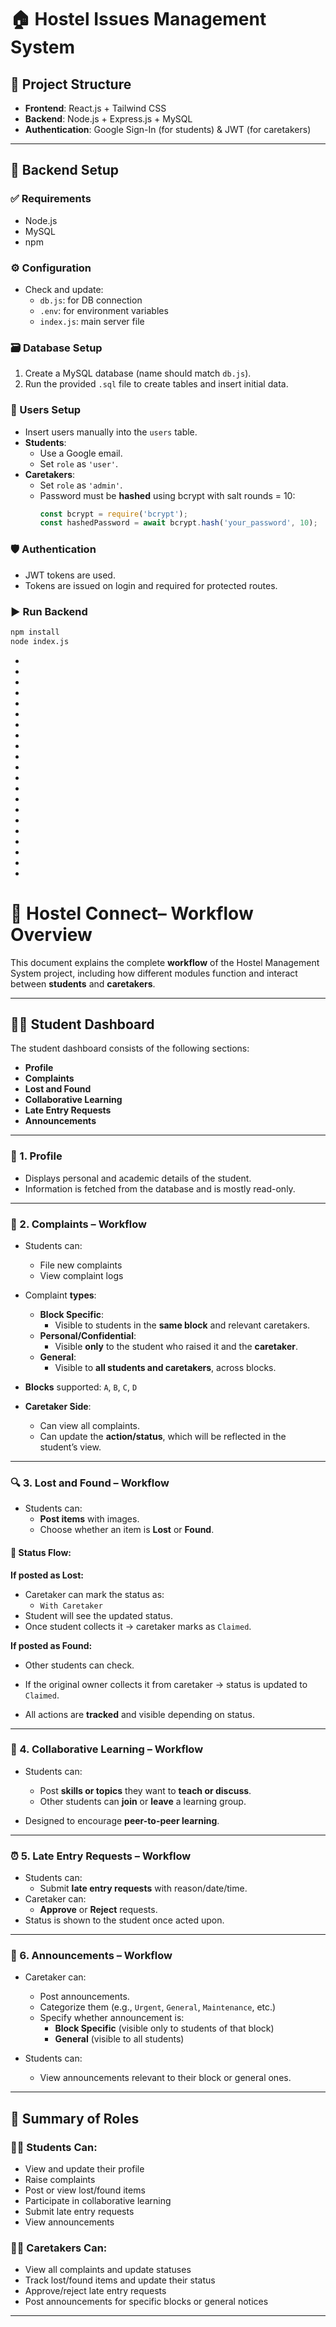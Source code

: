 # 🏠 Hostel Issues Management System

## 📁 Project Structure

- **Frontend**: React.js + Tailwind CSS
- **Backend**: Node.js + Express.js + MySQL
- **Authentication**: Google Sign-In (for students) & JWT (for caretakers)

---

## 🔧 Backend Setup

### ✅ Requirements
- Node.js
- MySQL
- npm

### ⚙️ Configuration
- Check and update:
  - `db.js`: for DB connection
  - `.env`: for environment variables
  - `index.js`: main server file

### 🗃️ Database Setup
1. Create a MySQL database (name should match `db.js`).
2. Run the provided `.sql` file to create tables and insert initial data.

### 👥 Users Setup
- Insert users manually into the `users` table.
- **Students**:
  - Use a Google email.
  - Set `role` as `'user'`.
- **Caretakers**:
  - Set `role` as `'admin'`.
  - Password must be **hashed** using bcrypt with salt rounds = 10:
    ```js
    const bcrypt = require('bcrypt');
    const hashedPassword = await bcrypt.hash('your_password', 10);
    ```

### 🛡️ Authentication
- JWT tokens are used.
- Tokens are issued on login and required for protected routes.

### ▶️ Run Backend

```bash
npm install
node index.js
```
-
-
-
-
-
-
-
-

-
-
-
-
-
-
-
-
-
-
-
-
-




# 🔄 Hostel Connect– Workflow Overview

This document explains the complete **workflow** of the Hostel Management System project, including how different modules function and interact between **students** and **caretakers**.

---

## 🧑‍🎓 Student Dashboard

The student dashboard consists of the following sections:

- **Profile**
- **Complaints**
- **Lost and Found**
- **Collaborative Learning**
- **Late Entry Requests**
- **Announcements**

---

### 📇 1. Profile

- Displays personal and academic details of the student.
- Information is fetched from the database and is mostly read-only.

---

### 📝 2. Complaints – Workflow

- Students can:
  - File new complaints
  - View complaint logs
- Complaint **types**:
  - **Block Specific**:
    - Visible to students in the **same block** and relevant caretakers.
  - **Personal/Confidential**:
    - Visible **only** to the student who raised it and the **caretaker**.
  - **General**:
    - Visible to **all students and caretakers**, across blocks.

- **Blocks** supported: `A`, `B`, `C`, `D`
- **Caretaker Side**:
  - Can view all complaints.
  - Can update the **action/status**, which will be reflected in the student’s view.

---

### 🔍 3. Lost and Found – Workflow

- Students can:
  - **Post items** with images.
  - Choose whether an item is **Lost** or **Found**.

#### 🔄 Status Flow:

**If posted as Lost:**
- Caretaker can mark the status as:
  - `With Caretaker`
- Student will see the updated status.
- Once student collects it → caretaker marks as `Claimed`.

**If posted as Found:**
- Other students can check.
- If the original owner collects it from caretaker → status is updated to `Claimed`.

- All actions are **tracked** and visible depending on status.

---

### 🤝 4. Collaborative Learning – Workflow

- Students can:
  - Post **skills or topics** they want to **teach or discuss**.
  - Other students can **join** or **leave** a learning group.

- Designed to encourage **peer-to-peer learning**.

---

### ⏰ 5. Late Entry Requests – Workflow

- Students can:
  - Submit **late entry requests** with reason/date/time.
- Caretaker can:
  - **Approve** or **Reject** requests.
- Status is shown to the student once acted upon.

---

### 📢 6. Announcements – Workflow

- Caretaker can:
  - Post announcements.
  - Categorize them (e.g., `Urgent`, `General`, `Maintenance`, etc.)
  - Specify whether announcement is:
    - **Block Specific** (visible only to students of that block)
    - **General** (visible to all students)

- Students can:
  - View announcements relevant to their block or general ones.

---

## 🔁 Summary of Roles

### 👨‍🎓 Students Can:
- View and update their profile
- Raise complaints
- Post or view lost/found items
- Participate in collaborative learning
- Submit late entry requests
- View announcements

### 🧑‍💼 Caretakers Can:
- View all complaints and update statuses
- Track lost/found items and update their status
- Approve/reject late entry requests
- Post announcements for specific blocks or general notices

---

